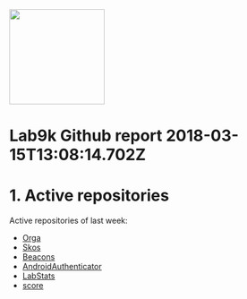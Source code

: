 <img src="https://lab9k.github.io/images/logo.svg" width="170">

# Lab9k Github report 2018-03-15T13:08:14.702Z

# 1. Active repositories

Active repositories of last week:
* [Orga](https://github.com/lab9k/Orga)
* [Skos](https://github.com/lab9k/Skos)
* [Beacons](https://github.com/lab9k/Beacons)
* [AndroidAuthenticator](https://github.com/lab9k/AndroidAuthenticator)
* [LabStats](https://github.com/lab9k/LabStats)
* [score](https://github.com/lab9k/score)



